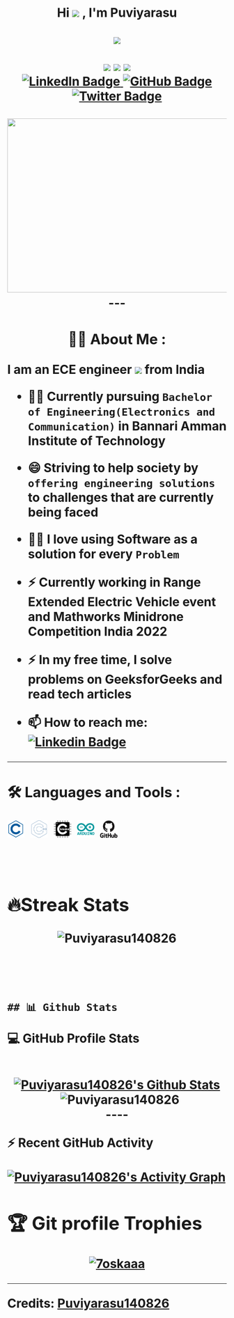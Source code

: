<h1 align="center">
  Hi
  <img src="https://media.giphy.com/media/hvRJCLFzcasrR4ia7z/giphy.gif" width="30px"/>
  , I'm Puviyarasu
  
  
  <p align="center">
  <a href="https://github.com/DenverCoder1/readme-typing-svg"><img src="https://readme-typing-svg.herokuapp.com?lines=Electronics+and+Communication+Engineer;Circuit+Designer;Competitive+Programmer;Always%20learning%20new%20things&center=true&width=500&height=50"></a>
</p>
  
  
<div id="header" align="center">
<img src="https://media.giphy.com/media/DZrp2DjxS7P5aVzmOj/giphy.gif" width="200"/>
  <img src="https://media.giphy.com/media/jdPMeyv9rn0hZHh8n9/giphy.gif" width="200"/>
  <img src="https://media.giphy.com/media/H7a4nMx9Zdhvm2HySH/giphy.gif" width="200"/>
</div>


<div id="badges"align="center">
  <a href="https://www.linkedin.com/in/puviyarasu-sakthivel-68694a226/">
    <img src="https://img.shields.io/badge/LinkedIn-blue?style=for-the-badge&logo=linkedin&logoColor=white" alt="LinkedIn Badge"/>
  </a>
  <a href="https://github.com/Puviyarasu140826">
    <img src="https://img.shields.io/badge/GitHub-black?style=for-the-badge&logo=GitHub&logoColor=white" alt="GitHub Badge"/>
  </a>
  <a href="https://twitter.com/PuviyarasuSakt1">
    <img src="https://img.shields.io/badge/Twitter-blue?style=for-the-badge&logo=twitter&logoColor=white" alt="Twitter Badge"/>
  </a>
<div id="badges"align="center">
<img src="https://komarev.com/ghpvc/?username=Puviyarasu140826&style=flat-square&color=blue" alt=""/>
<div align="center">
  <img src="https://media.giphy.com/media/dWesBcTLavkZuG35MI/giphy.gif" width="600" height="400"/>
</div>
  ---

### 👨‍🎓 About Me :
  <div align="left">
I am an ECE engineer <img src="https://media.giphy.com/media/XZcwMvQLRf9aXRa3qW/giphy.gif" width="30"> from India

- 🧑‍🎓 Currently pursuing `Bachelor of Engineering(Electronics and Communication)` in Bannari Amman Institute of Technology

- 😄 Striving to help society by `offering engineering solutions` to challenges that are currently being faced
    
- 👨‍💻 I love using Software as a solution for every `Problem`

- ⚡ Currently working in Range Extended Electric Vehicle event and Mathworks Minidrone Competition India 2022

- ⚡ In my free time, I solve problems on GeeksforGeeks and read tech articles

- 📫 How to reach me: [![Linkedin Badge](https://img.shields.io/badge/-Puvi-blue?style=flat&logo=Linkedin&logoColor=white)](https://www.linkedin.com/in/puviyarasu-sakthivel-68694a226/)
    
---

### :hammer_and_wrench: Languages and Tools :
  <img src="https://github.com/devicons/devicon/blob/master/icons/c/c-line.svg" title="C" alt="C" width="40" height="40"/>&nbsp;
  <img src="https://github.com/devicons/devicon/blob/master/icons/cplusplus/cplusplus-line.svg" title="C++" alt="C++" width="40" height="40"/>&nbsp;
  <img src="https://github.com/devicons/devicon/blob/master/icons/embeddedc/embeddedc-original-wordmark.svg" title="Embedded C" alt="C" width="40" height="40"/>&nbsp;
  <img src="https://github.com/devicons/devicon/blob/master/icons/arduino/arduino-original-wordmark.svg" title="Arduino" alt="Arduino" width="40" height="40"/>&nbsp;
  <img src="https://github.com/devicons/devicon/blob/master/icons/github/github-original-wordmark.svg" title="GitHub" alt="GitHub" width="40" height="40"/>&nbsp;
  
  
  <br>

## 🔥Streak Stats
<p align="center"><img src="https://github-readme-streak-stats.herokuapp.com/?user=Puviyarasu140826&theme=algolia" alt="Puviyarasu140826" /></p>

<br>
<br>
    
    ## 📊 Github Stats



  <summary><b>💻 GitHub Profile Stats</b></summary>
  <br/>
  <p align="center">
    <a href="https://github.com/anuraghazra/github-readme-stats"><img alt="Puviyarasu140826's Github Stats" src="https://github-readme-stats.vercel.app/api?username=Puviyarasu140826&show_icons=true&count_private=true&theme=algolia" height="192px"/></a>
<br/>
  &nbsp;
	  <img src="https://github-readme-stats.vercel.app/api/top-langs?username=Puviyarasu140826&langs_count=10&show_icons=true&locale=en&layout=compact&theme=algolia" alt="Puviyarasu140826" height="192px"/>
  <br/>
    ----

  <summary><b>⚡ Recent GitHub Activity</b></summary>
  <br/>
   <a href="https://github.com/7oSkaaa"><img alt="Puviyarasu140826's Activity Graph" src="https://activity-graph.herokuapp.com/graph?username=Puviyarasu140826&custom_title=Puviyarasu140826's%20Contribution%20Graph&theme=react-dark" /></a>
  <br/>


## :trophy: Git profile Trophies

<p align="center"> <a href="https://github.com/ryo-ma/github-profile-trophy"><img src="https://github-profile-trophy.vercel.app/?username=Puviyarasu140826&layout=compact&theme=algolia" alt="7oskaaa" /></a> </p>

-----
Credits: [Puviyarasu140826](https://github.com/Puviyarasu140826)
